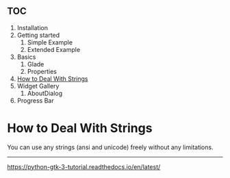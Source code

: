 TOC
---

1. Installation
1. Getting started
   1. Simple Example
   1. Extended Example
1. Basics
   1. Glade
   1. Properties
1. [How to Deal With Strings](#how-to-deal-with-strings)
1. Widget Gallery
   1. AboutDialog
1. Progress Bar

How to Deal With Strings
========================

You can use any strings (ansi and unicode) freely without any limitations.





---
https://python-gtk-3-tutorial.readthedocs.io/en/latest/
